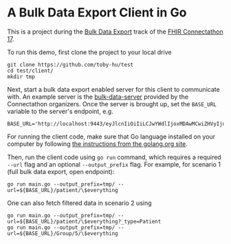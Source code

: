 # A Bulk Data Export Client in Go

This is a project during the [Bulk Data Export](http://wiki.hl7.org/index.php?title=201801_Bulk_Data) track of the [FHIR Connectathon 17](http://wiki.hl7.org/index.php?title=FHIR_Connectathon_17).

To run this demo, first clone the project to your local drive
```
git clone https://github.com/toby-hu/test
cd test/client/
mkdir tmp
```

Next, start a bulk data export enabled server for this client to communicate with. An example server is the [bulk-data-server](https://github.com/smart-on-fhir/bulk-data-server) provided by the Connectathon organizers. Once the server is brought up, set the `BASE_URL` variable to the server's endpoint, e.g.
```
BASE_URL='http://localhost:9443/eyJlcnIiOiIiLCJwYWdlIjoxMDAwMCwiZHVyIjoxMCwidGx0IjoxNSwibSI6MX0/fhir'
```

For running the client code, make sure that Go language installed on your computer by following [the instructions from the golang.org site](https://golang.org/doc/install).

Then, run the client code using `go run` command, which requires a required `--url` flag and an optional `--output_prefix` flag. For example, for scenario 1 (full bulk data export, open endpoint):
```
go run main.go --output_prefix=tmp/ --url=${BASE_URL}/patient/\$everything
```

One can also fetch filtered data in scenario 2 using
```
go run main.go --output_prefix=tmp/ --url=${BASE_URL}/patient/\$everything?_type=Patient
go run main.go --output_prefix=tmp/ --url=${BASE_URL}/Group/5/\$everything

```
